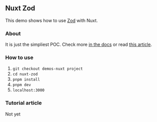 ## Nuxt Zod
This demo shows how to use [Zod](https://zod.dev/) with Nuxt.

### About
It is just the simpliest POC. Check more [in the docs](https://zod.dev/) or read [this article](https://vueschool.io/articles/vuejs-tutorials/zod-and-query-string-variables-in-nuxt/).

### How to use
1. `git checkout demos-nuxt project`
2. `cd nuxt-zod`
3. `pnpm install`
4. `pnpm dev` 
5. `localhost:3000`

### Tutorial article
Not yet
